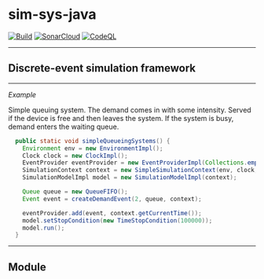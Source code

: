 # sim-sys-java

[![Build](https://github.com/AlexeyZavarzin/sim-sys-java/actions/workflows/build.yml/badge.svg)](https://github.com/AlexeyZavarzin/sim-sys-java/actions/workflows/build.yml)
[![SonarCloud](https://github.com/AlexeyZavarzin/sim-sys-java/actions/workflows/sonar.yml/badge.svg)](https://github.com/AlexeyZavarzin/sim-sys-java/actions/workflows/sonar.yml)
[![CodeQL](https://github.com/AlexeyZavarzin/sim-sys-java/actions/workflows/codeql-analysis.yml/badge.svg)](https://github.com/AlexeyZavarzin/sim-sys-java/actions/workflows/codeql-analysis.yml)


____

## Discrete-event simulation framework

____

*Example*

Simple queuing system. The demand comes in with some intensity. Served if the device is free and
then leaves the system. If the system is busy, demand enters the waiting queue.

```java
  public static void simpleQueueingSystems() {
    Environment env = new EnvironmentImpl();
    Clock clock = new ClockImpl();
    EventProvider eventProvider = new EventProviderImpl(Collections.emptyList());
    SimulationContext context = new SimpleSimulationContext(env, clock, eventProvider);
    SimulationModelImpl model = new SimulationModelImpl(context);

    Queue queue = new QueueFIFO();
    Event event = createDemandEvent(2, queue, context);

    eventProvider.add(event, context.getCurrentTime());
    model.setStopCondition(new TimeStopCondition(100000));
    model.run();
  }
```

____

## Module

<!-- The modules that make up the system at the moment: -->
<!-- ![Module](https://github.com/AlexZavr/SimSysJava/raw/dev/documents/Module.png) -->

